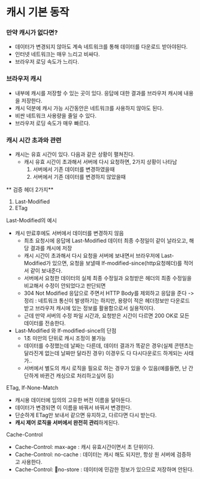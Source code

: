 # 캐시 기본 동작

### 만약 캐시가 없다면? 
- 데이터가 변경되지 않아도 계속 네트워크를 통해 데이터를 다운로드 받아야된다.
- 인터넷 네트워크는 매우 느리고 비싸다.
- 브라우저 로딩 속도가 느리다.


### 브라우저 캐시
- 내부에 캐시를 저장할 수 있는 곳이 있다. 응답에 대한 결과를 브라우저 캐시에 내용을 저장한다.
- 캐시 덕분에 캐시 가능 시간동안은 네트워크를 사용하지 않아도 된다.
- 비싼 네트워크 사용량을 줄일 수 있다.
- 브라우저 로딩 속도가 매우 빠르다.


### 캐시 시간 초과와 관련
- 캐시는 유효 시간이 있다. 다음과 같은 상황이 펼쳐진다.
  - 캐시 유효 시간이 초과해서 서버에 다시 요청하면, 2가지 상황이 나타남
    1. 서버에서 기존 데이터를 변경하였을때
    2. 서버에서 기존 데이터를 변경하지 않았을때

** 검증 헤더 2가지**
1. Last-Modified
2. ETag


Last-Modified의 예시
- 캐시 만료후에도 서버에서 데이터를 변경하지 않음
   - 최초 요청시에 응답에 Last-Modified 데이터 최종 수정일이 같이 날라오고, 해당 결과를 캐시에 저장
   - 캐시 시간이 초과해서 다시 요청을 서버에 보내면서 브라우저에 Last-Modified가 있으면, 요청을 보낼때 If-modified-since(http요청헤더)를 적어서 같이 보내준다.
   - 서버에서 요청한 데이터의 실제 최종 수정일과 요청받은 헤더의 최종 수정일을 비교해서 수정이 안되었다고 판단되면
   - 304 Not Modified 응답으로 주면서 HTTP Body를 제외하고 응답을 준다
   ->정리 : 네트워크 통신이 발생하기는 하지만, 용량이 적은 헤더정보만 다운로드 받고 브라우저 캐시에 있는 정보를 활용함으로서 실용적이다.
   - 근데 만약 서버의 수정 파일 시간과, 요청받은 시간이 다르면 200 OK로 모든 데이터를 전송한다.
- Last-Modified 와 If-modified-since의 단점
  - 1초 미만의 단위로 캐시 조정이 불가능
  - 데이터를 수정했는데 날짜는 다른데, 데이터 결과가 똑같은 경우(실제 콘텐츠는 달라진게 없는데 날짜만 달라진 경우) 이경우도 다 다시다운로드 하게되는 사태가..
  - 서버에서 별도의 캐시 로직을 필요로 하는 경우가 있을 수 있음(예를들면, 난 간단하게 바뀐건 캐싱으로 처리하고싶어 등)
 
ETag, If-None-Match
- 캐시용 데이터에 임의의 고유한 버전 이름을 달아둔다.
- 데이터가 변경되면 이 이름을 바꿔서 바꿔서 변경한다.
- 단순하게 ETag만 보내서 같으면 유지하고, 다르다면 다시 받는다.
- <b>캐시 제어 로직을 서버에서 완전히 관리</b>하게된다.


Cache-Control
- Cache-Control: max-age : 캐시 유효시간이면서 초 단위이다.
- Cache-Control: no-cache : 데이터는 캐시 해도 되지만, 항상 원 서버에 검증하고 사용한다.
- Cache-Control: no-store : 데이터에 민감한 정보가 있으므로 저장하며 안된다.
  
